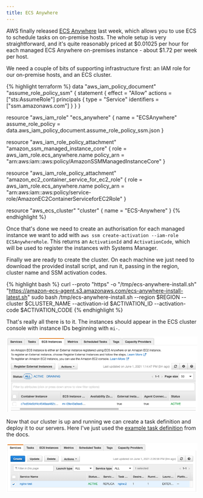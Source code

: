 ```yaml
---
title: ECS Anywhere
---
```


AWS finally released [ECS Anywhere](https://aws.amazon.com/ecs/anywhere/) last week, which allows you to use ECS to schedule tasks on on-premise hosts. The whole setup is very straightforward, and it's quite reasonably priced at $0.01025 per hour for each managed ECS Anywhere on-premises instance - about $1.72 per week per host.

We need a couple of bits of supporting infrastructure first: an IAM role for our on-premise hosts, and an ECS cluster.

{% highlight terraform %}
data "aws_iam_policy_document" "assume_role_policy_ssm" {
  statement {
    effect = "Allow"
    actions = ["sts:AssumeRole"]
    principals {
      type = "Service"
      identifiers = ["ssm.amazonaws.com"]
    }
  }
}

resource "aws_iam_role" "ecs_anywhere" {
    name               = "ECSAnywhere"
    assume_role_policy = data.aws_iam_policy_document.assume_role_policy_ssm.json
}

resource "aws_iam_role_policy_attachment" "amazon_ssm_managed_instance_core" {
  role       = aws_iam_role.ecs_anywhere.name
  policy_arn = "arn:aws:iam::aws:policy/AmazonSSMManagedInstanceCore"
}

resource "aws_iam_role_policy_attachment" "amazon_ec2_container_service_for_ec2_role" {
  role       = aws_iam_role.ecs_anywhere.name
  policy_arn = "arn:aws:iam::aws:policy/service-role/AmazonEC2ContainerServiceforEC2Role"
}

resource "aws_ecs_cluster" "cluster" {
  name = "ECS-Anywhere"
}
{% endhighlight %}

Once that's done we need to create an authorisation for each managed instance we want to add with `aws ssm create-activation --iam-role ECSAnywhereRole`. This returns an `ActivationId` and `ActivationCode`, which will be used to register the instances with Systems Manager.

Finally we are ready to create the cluster. On each machine we just need to download the provided install script, and run it, passing in the region, cluster name and SSM activation codes.

{% highlight bash %}
curl --proto "https" -o "/tmp/ecs-anywhere-install.sh" "https://amazon-ecs-agent.s3.amazonaws.com/ecs-anywhere-install-latest.sh"
sudo bash /tmp/ecs-anywhere-install.sh --region $REGION --cluster $CLUSTER_NAME --activation-id $ACTIVATION_ID --activation-code $ACTIVATION_CODE
{% endhighlight %}

That's really all there is to it. The instances should appear in the ECS cluster console with instance IDs beginning with `mi-`.

![ECS cluster with on-premise instances](/assets/images/posts/2021-05-01/ecs-console.png)

Now that our cluster is up and running we can create a task definition and deploy it to our servers. Here I've just used the [example task definition](https://docs.aws.amazon.com/AmazonECS/latest/developerguide/ecs-anywhere-runtask.html) from the docs.

![ECS Service running on on-premise instances](/assets/images/posts/2021-05-01/ecs-service.png)

